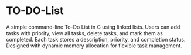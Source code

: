 # TO-DO-List
A simple command-line To-Do List in C using linked lists. Users can add tasks with priority, view all tasks, delete tasks, and mark them as completed. Each task stores a description, priority, and completion status. Designed with dynamic memory allocation for flexible task management.
